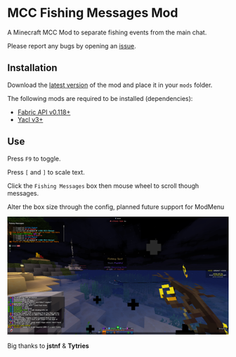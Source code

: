 # MCC Fishing Messages Mod

A Minecraft MCC Mod to separate fishing events from the main chat. 

Please report any bugs by opening an [issue](https://github.com/DeFlanko/MCC-Fishing-Messages-Box/issues).  

## Installation
Download the [latest version](https://modrinth.com/mod/mcc-fishing-messages-mod) of the mod and place it in your `mods` folder.

The following mods are required to be installed (dependencies):

* [Fabric API v0.118+](https://modrinth.com/mod/fabric-api)
* [Yacl v3+](https://modrinth.com/mod/yacl)



## Use
Press `F9` to toggle.

Press `[` and `]` to scale text.

Click the `Fishing Messages`  box then mouse wheel to scroll though messages. 

Alter the box size through the config, planned future support for ModMenu

![image](https://github.com/DeFlanko/MCC-Fishing-Messages-Box/blob/main/Screenshot.png)

Big thanks to **jstnf** & **Tytries**
